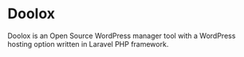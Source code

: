 Doolox
======

Doolox is an Open Source WordPress manager tool with a WordPress hosting option written in Laravel PHP framework.
